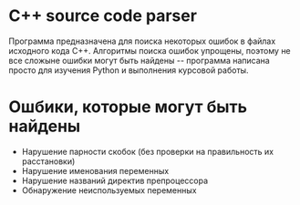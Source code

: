 # C++ source code parser
Программа предназначена для поиска некоторых ошибок в файлах исходного кода С++.
Алгоритмы поиска ошибок упрощены, поэтому не все сложыне ошибки могут быть найдены -- программа написана просто для изучения Python и выполнения курсовой работы.

# Ошбики, которые могут быть найдены
- Нарушение парности скобок (без проверки на правильность их расстановки)
- Нарушение именования переменных
- Нарушение названий директив препроцессора
- Обнаружение неиспользуемых переменных